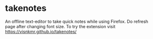 # takenotes
An offline text-editor to take quick notes while using Firefox.
 Do refresh page after changing font size. To try the extension visit https://visnkmr.github.io/takenotes/
